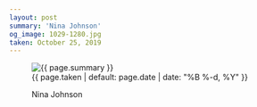 ```yaml
---
layout: post
summary: 'Nina Johnson'
og_image: 1029-1280.jpg
taken: October 25, 2019
---
```


<figure class="post">
<img alt="{{ page.summary }}" sizes="(min-width: 700px) 50vw, calc(100vw - 2rem)" src="{{ site.assets_url }}/1029-640.jpg" srcset="{{ site.assets_url }}/1029-320.jpg 320w, {{ site.assets_url }}/1029-640.jpg 640w, {{ site.assets_url }}/1029-960.jpg 960w, {{ site.assets_url }}/1029-1280.jpg 1280w"/>
<figcaption>
<time>{{ page.taken | default: page.date | date: "%B %-d, %Y" }}</time>
<p>Nina Johnson</p>
</figcaption>
</figure>
